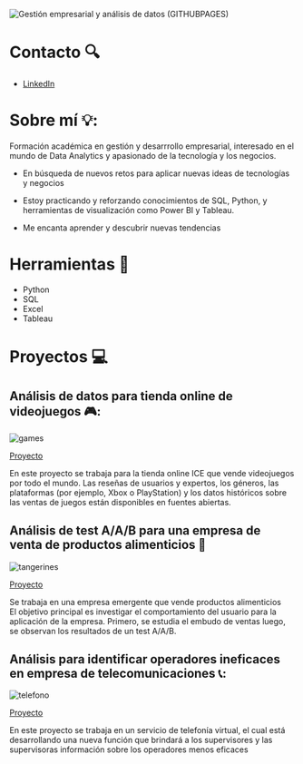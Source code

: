 
 
![Gestión empresarial y análisis de datos (GITHUBPAGES)](https://github.com/user-attachments/assets/492f951a-e616-4726-88de-3659c74b4bfc)



# Contacto 🔍

- [LinkedIn](https://www.linkedin.com/in/juan-esteban-macias-balboa-7567ab223/)
  
# Sobre mí 💡:

Formación académica en gestión y desarrrollo empresarial, interesado en el mundo de Data Analytics y apasionado de la tecnología y los negocios.  

*  En búsqueda de nuevos retos para aplicar nuevas ideas de tecnologías y negocios 

* Estoy practicando y reforzando conocimientos de SQL, Python, y herramientas de visualización como Power BI y Tableau.

* Me encanta aprender y descubrir nuevas tendencias 

# Herramientas 🧰
 - Python
 - SQL
 - Excel
 - Tableau


# Proyectos 💻
## Análisis de datos para tienda online de videojuegos 🎮:
![games](https://github.com/user-attachments/assets/7b105b39-c83c-4eae-b6a3-fa7a79d42dac)

[Proyecto](https://github.com/JuanEMacias/Analisis_tienda_online_videojuegos)

En este proyecto se trabaja para la tienda online ICE que vende videojuegos por todo el mundo. 
Las reseñas de usuarios y expertos, los géneros, las plataformas (por ejemplo, Xbox o PlayStation) 
y los datos históricos sobre las ventas de juegos están disponibles en fuentes abiertas.


## Análisis de test A/A/B para una empresa de venta de productos alimenticios 🍎

![tangerines](https://github.com/user-attachments/assets/82cbe09c-9329-4bb0-bfa8-f079734cafdd)


[Proyecto](https://github.com/JuanEMacias/Test_A-A-B)

Se trabaja en una empresa emergente que vende productos alimenticios  
El objetivo principal es investigar el comportamiento del usuario para la aplicación de la empresa.
Primero, se estudia el embudo de ventas luego, se observan los resultados de un test A/A/B.

## Análisis para identificar operadores ineficaces en empresa de telecomunicaciones 📞:

![telefono](https://github.com/user-attachments/assets/dddd42b3-5813-4fbc-8083-bdbe4c321064)


[Proyecto](https://github.com/JuanEMacias/Data_analyst_proyecto_integral)


En este proyecto se trabaja en un servicio de telefonía virtual, 
el cual está desarrollando una nueva función que brindará a los supervisores y las supervisoras información sobre los operadores menos eficaces




